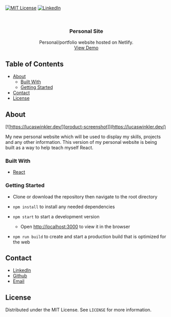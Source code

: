 [![MIT License][license-shield]][license-url]
[![LinkedIn][linkedin-shield]][linkedin-url]

<br />
<p align="center">
  <h3 align="center">Personal Site</h3>

  <p align="center">
    Personal/portfolio website hosted on Netlify.
    <br />
    <a href="https://lucaswinkler.dev">View Demo</a>
  </p>
</p>

## Table of Contents

- [About](#about)
  - [Built With](#built-with)
  - [Getting Started](#getting-started)
- [Contact](#contact)
- [License](#license)

## About

[![https://lucaswinkler.dev/][product-screenshot]](https://lucaswinkler.dev/)

My new personal website which will be used to display my skills, projects and any other information. This version of my personal website is being built as a way to help teach myself React.

### Built With

- [React](https://reactjs.org/)

### Getting Started

- Clone or download the repository then navigate to the root directory

- `npm install` to install any needed dependencies

- `npm start` to start a development version

  - Open [http://localhost:3000](http://localhost:3000) to view it in the browser

- `npm run build` to create and start a production build that is optimized for the web

## Contact

- [LinkedIn](https://linkedin.com/in/lucas-winkler)
- [Github](https://github.com/lucaswinkler)
- [Email](mailto:lucasj.winkler1999@gmail.com)

## License

Distributed under the MIT License. See `LICENSE` for more information.

[license-shield]: https://img.shields.io/badge/license-MIT-blue.svg?style=flat-square
[license-url]: https://choosealicense.com/licenses/mit
[linkedin-shield]: https://img.shields.io/badge/-LinkedIn-black.svg?style=flat-square&logo=linkedin&colorB=555
[linkedin-url]: https://www.linkedin.com/in/lucas-winkler/

<!-- TODO: Add screenshot [website-screenshot]: ./___.png -->

